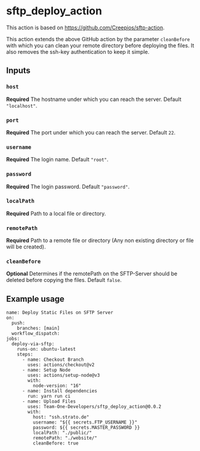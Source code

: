 # sftp_deploy_action

This action is based on https://github.com/Creepios/sftp-action.

This action extends the above GitHub action by the parameter `cleanBefore` with which you can clean your remote directory before deploying the files. It also removes the ssh-key authentication to keep it simple.

## Inputs

### `host`

**Required** The hostname under which you can reach the server. Default `"localhost"`.

### `port`

**Required** The port under which you can reach the server. Default `22`.

### `username`

**Required** The login name. Default `"root"`.

### `password`

**Required** The login password. Default `"password"`.

### `localPath`

**Required** Path to a local file or directory.

### `remotePath`

**Required** Path to a remote file or directory (Any non existing directory or file will be created).

### `cleanBefore`

**Optional** Determines if the remotePath on the SFTP-Server should be deleted before copying the files. Default `false`.

## Example usage

```
name: Deploy Static Files on SFTP Server
on:
  push:
    branches: [main]
  workflow_dispatch:
jobs:
  deploy-via-sftp:
    runs-on: ubuntu-latest
    steps:
      - name: Checkout Branch
        uses: actions/checkout@v2
      - name: Setup Node
        uses: actions/setup-node@v3
        with:
          node-version: "16"
      - name: Install dependencies
        run: yarn run ci
      - name: Upload Files
        uses: Team-One-Developers/sftp_deploy_action@0.0.2
        with:
          host: "ssh.strato.de"
          username: "${{ secrets.FTP_USERNAME }}"
          password: ${{ secrets.MASTER_PASSWORD }}
          localPath: "./public/"
          remotePath: "./website/"
          cleanBefore: true

```
